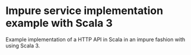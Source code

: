 # Impure service implementation example with Scala 3

Example implementation of a HTTP API in Scala in an impure fashion with using Scala 3.

